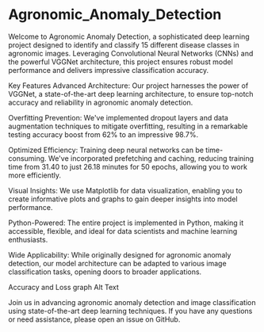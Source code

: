 # Agronomic_Anomaly_Detection
Welcome to Agronomic Anomaly Detection, a sophisticated deep learning project designed to identify and classify 15 different disease classes in agronomic images. Leveraging Convolutional Neural Networks (CNNs) and the powerful VGGNet architecture, this project ensures robust model performance and delivers impressive classification accuracy.

Key Features
Advanced Architecture: Our project harnesses the power of VGGNet, a state-of-the-art deep learning architecture, to ensure top-notch accuracy and reliability in agronomic anomaly detection.

Overfitting Prevention: We've implemented dropout layers and data augmentation techniques to mitigate overfitting, resulting in a remarkable testing accuracy boost from 62% to an impressive 98.7%.

Optimized Efficiency: Training deep neural networks can be time-consuming. We've incorporated prefetching and caching, reducing training time from 31.40 to just 26.18 minutes for 50 epochs, allowing you to work more efficiently.

Visual Insights: We use Matplotlib for data visualization, enabling you to create informative plots and graphs to gain deeper insights into model performance.

Python-Powered: The entire project is implemented in Python, making it accessible, flexible, and ideal for data scientists and machine learning enthusiasts.

Wide Applicability: While originally designed for agronomic anomaly detection, our model architecture can be adapted to various image classification tasks, opening doors to broader applications.

Accuracy and Loss graph
Alt Text

Join us in advancing agronomic anomaly detection and image classification using state-of-the-art deep learning techniques. If you have any questions or need assistance, please open an issue on GitHub.

